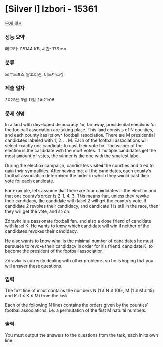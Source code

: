 # [Silver I] Izbori - 15361 

[문제 링크](https://www.acmicpc.net/problem/15361) 

### 성능 요약

메모리: 115144 KB, 시간: 176 ms

### 분류

브루트포스 알고리즘, 비트마스킹

### 제출 일자

2025년 5월 11일 20:21:08

### 문제 설명

<p>In a land with developed democracy far, far away, presidential elections for the football association are taking place. This land consists of N counties, and each county has its own football association. There are M presidential candidates labeled with 1, 2, … M. Each of the football associations will select exactly one candidate to cast their vote for. The winner of the election is the candidate with the most votes. If multiple candidates get the most amount of votes, the winner is the one with the smallest label.</p>

<p>During the election campaign, candidates visited the counties and tried to gain their sympathies. After having met all the candidates, each county’s football association determined the order in which they would cast their vote for each candidate.</p>

<p>For example, let’s assume that there are four candidates in the election and that one county’s order is 2, 1, 4, 3. This means that, unless they revoke their candidacy, the candidate with label 2 will get the county’s vote. If candidate 2 revokes their candidacy, and candidate 1 is still in the race, then they will get the vote, and so on.</p>

<p>Zdravko is a passionate football fan, and also a close friend of candidate with label K. He wants to know which candidate will win if neither of the candidates revokes their candidacy.</p>

<p>He also wants to know what is the minimal number of candidates he must persuade to revoke their candidacy in order for his friend, candidate K, to become the president of the football association.</p>

<p>Zdravko is currently dealing with other problems, so he is hoping that you will answer these questions.</p>

### 입력 

 <p>The first line of input contains the numbers N (1 ≤ N ≤ 100), M (1 ≤ M ≤ 15) and K (1 ≤ K ≤ M) from the task.</p>

<p>Each of the following N lines contains the orders given by the counties’ football associations, i.e. a permutation of the first M natural numbers.</p>

### 출력 

 <p>You must output the answers to the questions from the task, each in its own line.</p>

